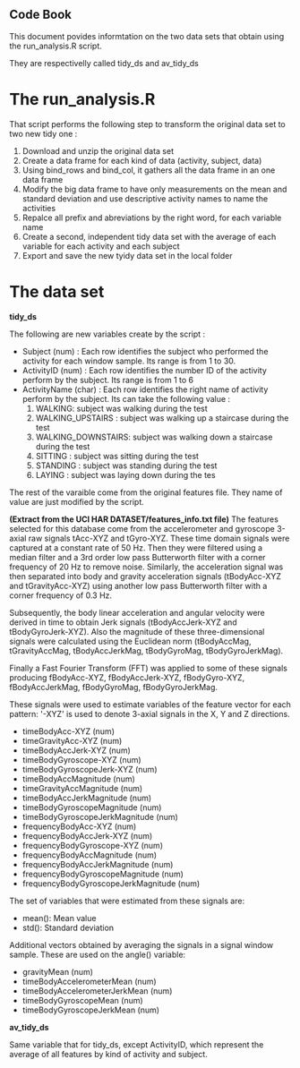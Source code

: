 ## Code Book

This document povides informtation on the two data sets that obtain using the run_analysis.R script.

They are respectivelly called tidy_ds and av_tidy_ds

# The run_analysis.R

That script performs the following step to transform the original data set to two new tidy one :

1. Download and unzip the original data set
2. Create a data frame for each kind of data (activity, subject, data)
3. Using bind_rows and bind_col, it gathers all the data frame in an one data frame
4. Modify the big data frame to have only measurements on the mean and standard deviation and use descriptive activity names to name the activities
5. Repalce all prefix and abreviations by the right word, for each variable name
6. Create a second, independent tidy data set with the average of each variable for each activity and each subject
7. Export and save the new tyidy data set in the local folder

# The data set

__tidy_ds__

The following are new variables create by the script :

* Subject (num) : Each row identifies the subject who performed the activity for each window sample. Its range is from 1 to 30.
* ActivityID (num) : Each row identifies the number ID of the activity perform by the subject. Its range is from 1 to 6
* ActivityName (char) : Each row identifies the right name of activity perform by the subject. Its can take the following value :
	1. WALKING: subject was walking during the test
	2. WALKING_UPSTAIRS : subject was walking up a staircase during the test
	3. WALKING_DOWNSTAIRS: subject was walking down a staircase during the test
	4. SITTING : subject was sitting during the test
	5. STANDING : subject was standing during the test
	6. LAYING : subject was laying down during the tes

The rest of the varaible come from the original features file. They name of value are just modified by the script.

__(Extract from the UCI HAR DATASET/features_info.txt file)__ The features selected for this database come from the accelerometer and gyroscope 3-axial raw signals tAcc-XYZ and tGyro-XYZ. These time domain signals were captured at a constant rate of 50 Hz. Then they were filtered using a median filter and a 3rd order low pass Butterworth filter with a corner frequency of 20 Hz to remove noise. Similarly, the acceleration signal was then separated into body and gravity acceleration signals (tBodyAcc-XYZ and tGravityAcc-XYZ) using another low pass Butterworth filter with a corner frequency of 0.3 Hz.

Subsequently, the body linear acceleration and angular velocity were derived in time to obtain Jerk signals (tBodyAccJerk-XYZ and tBodyGyroJerk-XYZ). Also the magnitude of these three-dimensional signals were calculated using the Euclidean norm (tBodyAccMag, tGravityAccMag, tBodyAccJerkMag, tBodyGyroMag, tBodyGyroJerkMag).

Finally a Fast Fourier Transform (FFT) was applied to some of these signals producing fBodyAcc-XYZ, fBodyAccJerk-XYZ, fBodyGyro-XYZ, fBodyAccJerkMag, fBodyGyroMag, fBodyGyroJerkMag.

These signals were used to estimate variables of the feature vector for each pattern:
'-XYZ' is used to denote 3-axial signals in the X, Y and Z directions.

* timeBodyAcc-XYZ (num)
* timeGravityAcc-XYZ (num)
* timeBodyAccJerk-XYZ (num)
* timeBodyGyroscope-XYZ (num)
* timeBodyGyroscopeJerk-XYZ (num)
* timeBodyAccMagnitude (num)
* timeGravityAccMagnitude (num)
* timeBodyAccJerkMagnitude (num)
* timeBodyGyroscopeMagnitude (num)
* timeBodyGyroscopeJerkMagnitude (num)
* frequencyBodyAcc-XYZ (num)
* frequencyBodyAccJerk-XYZ (num)
* frequencyBodyGyroscope-XYZ (num)
* frequencyBodyAccMagnitude (num)
* frequencyBodyAccJerkMagnitude (num)
* frequencyBodyGyroscopeMagnitude (num)
* frequencyBodyGyroscopeJerkMagnitude (num)

The set of variables that were estimated from these signals are: 

* mean(): Mean value
* std(): Standard deviation

Additional vectors obtained by averaging the signals in a signal window sample. These are used on the angle() variable:

* gravityMean (num)
* timeBodyAccelerometerMean (num)
* timeBodyAccelerometerJerkMean (num)
* timeBodyGyroscopeMean (num)
* timeBodyGyroscopeJerkMean (num)

__av_tidy_ds__

Same variable that for tidy_ds, except ActivityID, which represent the average of all features by kind of activity and subject.